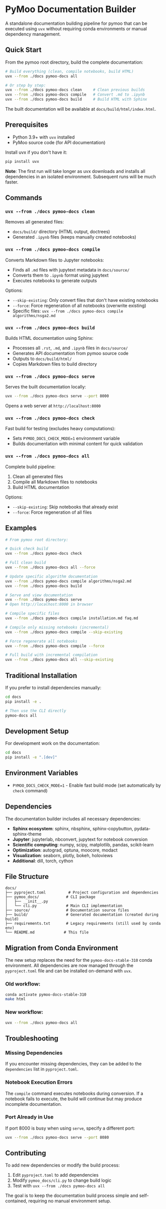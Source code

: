 # PyMoo Documentation Builder

A standalone documentation building pipeline for pymoo that can be executed using `uvx` without requiring conda environments or manual dependency management.

## Quick Start

From the pymoo root directory, build the complete documentation:

```bash
# Build everything (clean, compile notebooks, build HTML)
uvx --from ./docs pymoo-docs all

# Or step by step:
uvx --from ./docs pymoo-docs clean     # Clean previous builds
uvx --from ./docs pymoo-docs compile   # Convert .md to .ipynb
uvx --from ./docs pymoo-docs build     # Build HTML with Sphinx
```

The built documentation will be available at `docs/build/html/index.html`.

## Prerequisites

- Python 3.9+ with `uvx` installed
- PyMoo source code (for API documentation)

Install uvx if you don't have it:
```bash
pip install uvx
```

**Note**: The first run will take longer as uvx downloads and installs all dependencies in an isolated environment. Subsequent runs will be much faster.

## Commands

### `uvx --from ./docs pymoo-docs clean`
Removes all generated files:
- `docs/build/` directory (HTML output, doctrees)
- Generated `.ipynb` files (keeps manually created notebooks)

### `uvx --from ./docs pymoo-docs compile`
Converts Markdown files to Jupyter notebooks:
- Finds all `.md` files with jupytext metadata in `docs/source/`
- Converts them to `.ipynb` format using jupytext
- Executes notebooks to generate outputs

Options:
- `--skip-existing`: Only convert files that don't have existing notebooks
- `--force`: Force regeneration of all notebooks (overwrite existing)
- Specific files: `uvx --from ./docs pymoo-docs compile algorithms/nsga2.md`

### `uvx --from ./docs pymoo-docs build`
Builds HTML documentation using Sphinx:
- Processes all `.rst`, `.md`, and `.ipynb` files in `docs/source/`
- Generates API documentation from pymoo source code
- Outputs to `docs/build/html/`
- Copies Markdown files to build directory

### `uvx --from ./docs pymoo-docs serve`
Serves the built documentation locally:
```bash
uvx --from ./docs pymoo-docs serve --port 8000
```
Opens a web server at `http://localhost:8000`

### `uvx --from ./docs pymoo-docs check`
Fast build for testing (excludes heavy computations):
- Sets `PYMOO_DOCS_CHECK_MODE=1` environment variable
- Builds documentation with minimal content for quick validation

### `uvx --from ./docs pymoo-docs all`
Complete build pipeline:
1. Clean all generated files
2. Compile all Markdown files to notebooks
3. Build HTML documentation

Options:
- `--skip-existing`: Skip notebooks that already exist
- `--force`: Force regeneration of all files

## Examples

```bash
# From pymoo root directory:

# Quick check build
uvx --from ./docs pymoo-docs check

# Full clean build
uvx --from ./docs pymoo-docs all --force

# Update specific algorithm documentation
uvx --from ./docs pymoo-docs compile algorithms/nsga2.md
uvx --from ./docs pymoo-docs build

# Serve and view documentation
uvx --from ./docs pymoo-docs serve
# Open http://localhost:8000 in browser

# Compile specific files
uvx --from ./docs pymoo-docs compile installation.md faq.md

# Compile only missing notebooks (incremental)
uvx --from ./docs pymoo-docs compile --skip-existing

# Force regenerate all notebooks
uvx --from ./docs pymoo-docs compile --force

# Full build with incremental compilation
uvx --from ./docs pymoo-docs all --skip-existing
```

## Traditional Installation

If you prefer to install dependencies manually:

```bash
cd docs
pip install -e .

# Then use the CLI directly
pymoo-docs all
```

## Development Setup

For development work on the documentation:

```bash
cd docs
pip install -e ".[dev]"
```

## Environment Variables

- `PYMOO_DOCS_CHECK_MODE=1` - Enable fast build mode (set automatically by `check` command)

## Dependencies

The documentation builder includes all necessary dependencies:

- **Sphinx ecosystem**: sphinx, nbsphinx, sphinx-copybutton, pydata-sphinx-theme
- **Jupyter**: jupyterlab, nbconvert, jupytext for notebook conversion
- **Scientific computing**: numpy, scipy, matplotlib, pandas, scikit-learn
- **Optimization**: autograd, optuna, moocore, modact
- **Visualization**: seaborn, plotly, bokeh, holoviews
- **Additional**: dill, torch, cython

## File Structure

```
docs/
├── pyproject.toml          # Project configuration and dependencies
├── pymoo_docs/            # CLI package
│   ├── __init__.py
│   └── cli.py             # Main CLI implementation
├── source/                # Documentation source files
├── build/                 # Generated documentation (created during build)
├── requirements.txt       # Legacy requirements (still used by conda env)
└── README.md             # This file
```

## Migration from Conda Environment

The new setup replaces the need for the `pymoo-docs-stable-310` conda environment. All dependencies are now managed through the `pyproject.toml` file and can be installed on-demand with `uvx`.

### Old workflow:
```bash
conda activate pymoo-docs-stable-310
make html
```

### New workflow:
```bash
uvx --from ./docs pymoo-docs all
```

## Troubleshooting

### Missing Dependencies
If you encounter missing dependencies, they can be added to the `dependencies` list in `pyproject.toml`.

### Notebook Execution Errors
The `compile` command executes notebooks during conversion. If a notebook fails to execute, the build will continue but may produce incomplete documentation.

### Port Already in Use
If port 8000 is busy when using `serve`, specify a different port:
```bash
uvx --from ./docs pymoo-docs serve --port 8080
```

## Contributing

To add new dependencies or modify the build process:

1. Edit `pyproject.toml` to add dependencies
2. Modify `pymoo_docs/cli.py` to change build logic
3. Test with `uvx --from ./docs pymoo-docs all`

The goal is to keep the documentation build process simple and self-contained, requiring no manual environment setup.